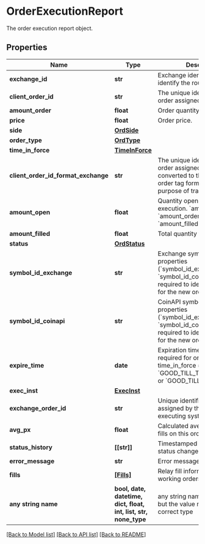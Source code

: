 # OrderExecutionReport

The order execution report object.

## Properties
Name | Type | Description | Notes
------------ | ------------- | ------------- | -------------
**exchange_id** | **str** | Exchange identifier used to identify the routing destination. | 
**client_order_id** | **str** | The unique identifier of the order assigned by the client. | 
**amount_order** | **float** | Order quantity. | 
**price** | **float** | Order price. | 
**side** | [**OrdSide**](OrdSide.md) |  | 
**order_type** | [**OrdType**](OrdType.md) |  | 
**time_in_force** | [**TimeInForce**](TimeInForce.md) |  | 
**client_order_id_format_exchange** | **str** | The unique identifier of the order assigned by the client converted to the exchange order tag format for the purpose of tracking it. | 
**amount_open** | **float** | Quantity open for further execution. &#x60;amount_open&#x60; &#x3D; &#x60;amount_order&#x60; - &#x60;amount_filled&#x60; | 
**amount_filled** | **float** | Total quantity filled. | 
**status** | [**OrdStatus**](OrdStatus.md) |  | 
**symbol_id_exchange** | **str** | Exchange symbol. One of the properties (&#x60;symbol_id_exchange&#x60;, &#x60;symbol_id_coinapi&#x60;) is required to identify the market for the new order. | [optional] 
**symbol_id_coinapi** | **str** | CoinAPI symbol. One of the properties (&#x60;symbol_id_exchange&#x60;, &#x60;symbol_id_coinapi&#x60;) is required to identify the market for the new order. | [optional] 
**expire_time** | **date** | Expiration time. Conditionaly required for orders with time_in_force &#x3D; &#x60;GOOD_TILL_TIME_EXCHANGE&#x60; or &#x60;GOOD_TILL_TIME_OEML&#x60;. | [optional] 
**exec_inst** | [**ExecInst**](ExecInst.md) |  | [optional] 
**exchange_order_id** | **str** | Unique identifier of the order assigned by the exchange or executing system. | [optional] 
**avg_px** | **float** | Calculated average price of all fills on this order. | [optional] 
**status_history** | **[[str]]** | Timestamped history of order status changes. | [optional] 
**error_message** | **str** | Error message. | [optional] 
**fills** | [**[Fills]**](Fills.md) | Relay fill information on working orders. | [optional] 
**any string name** | **bool, date, datetime, dict, float, int, list, str, none_type** | any string name can be used but the value must be the correct type | [optional]

[[Back to Model list]](../README.md#documentation-for-models) [[Back to API list]](../README.md#documentation-for-api-endpoints) [[Back to README]](../README.md)


